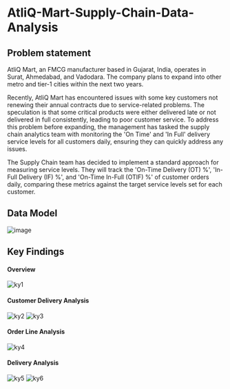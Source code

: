 # AtliQ-Mart-Supply-Chain-Data-Analysis


## Problem statement
AtliQ Mart, an FMCG manufacturer based in Gujarat, India, operates in Surat, Ahmedabad, and Vadodara. The company plans to expand into other metro and tier-1 cities within the next two years.

Recently, AtliQ Mart has encountered issues with some key customers not renewing their annual contracts due to service-related problems. The speculation is that some critical products were either delivered late or not delivered in full consistently, leading to poor customer service. To address this problem before expanding, the management has tasked the supply chain analytics team with monitoring the 'On Time' and 'In Full' delivery service levels for all customers daily, ensuring they can quickly address any issues.

The Supply Chain team has decided to implement a standard approach for measuring service levels. They will track the 'On-Time Delivery (OT) %', 'In-Full Delivery (IF) %', and 'On-Time In-Full (OTIF) %' of customer orders daily, comparing these metrics against the target service levels set for each customer.

## Data Model
![image](https://github.com/Rejithadas/Supply_Chain_Data_Analysis/assets/101463488/4c4cd380-ea65-4667-ba0a-6331ee37019a) 

## Key Findings
#### Overview
![ky1](https://github.com/Rejithadas/AtliQ-Mart-Supply-Chain-Data-Analysis/assets/101463488/b2d52a59-3bbd-448c-9def-1037cec1dff7)

#### Customer Delivery Analysis
![ky2](https://github.com/Rejithadas/AtliQ-Mart-Supply-Chain-Data-Analysis/assets/101463488/065e71af-3dc0-40c0-8e95-d4ca9087cdf8)
![ky3](https://github.com/Rejithadas/AtliQ-Mart-Supply-Chain-Data-Analysis/assets/101463488/172d0403-2fe9-4b2f-ba94-fb07b003f772)

#### Order Line Analysis  
![ky4](https://github.com/Rejithadas/AtliQ-Mart-Supply-Chain-Data-Analysis/assets/101463488/81c2da58-6d20-4850-8e5e-069553d4f2da)

#### Delivery Analysis
![ky5](https://github.com/Rejithadas/AtliQ-Mart-Supply-Chain-Data-Analysis/assets/101463488/efc80ed8-1b64-4008-ae30-6e271c210abd)
![ky6](https://github.com/Rejithadas/AtliQ-Mart-Supply-Chain-Data-Analysis/assets/101463488/0253090b-c266-4cba-9e17-b55548f5354a)
